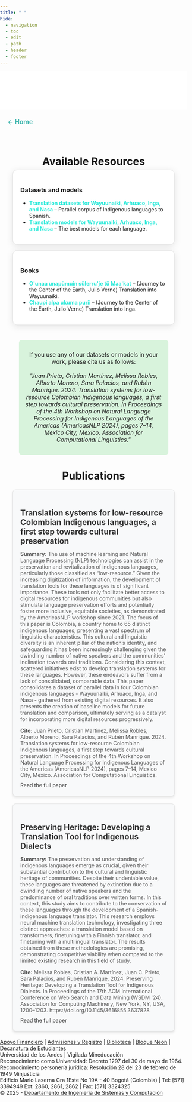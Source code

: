 ```yaml
---
title: " "
hide:
  - navigation
  - toc
  - edit
  - path
  - header
  - footer
---
```

<style>

  .resources-section {
    text-align: center;
    padding: 20px;
  }

  .resources-section h2 {
  font-size: 2em;
    margin-bottom: 5px;
}

  .download-container {
    display: flex;
    flex-direction: column;
    align-items: center;
    gap: 15px;
    margin-bottom: 40px;
  }

  .download-box, .paper-box {
    width: 85%;
    background-color: #ffffff; /* Fondo más limpio */
    padding: 20px;
    border-radius: 12px; /* Bordes más redondeados */
    text-align: left;
    box-shadow: 0 4px 20px rgba(0, 0, 0, 0.1); /* sombra más difusa */
    border: 1px solid #e0e0e0; /* borde gris muy clarito */
    transition: transform 0.3s, box-shadow 0.3s;
}

  .download-box a {
    color: rgb(45, 234, 218);
    text-decoration: none;
    font-weight: bold;
  }

  .citation-box {
    background-color: #d8f3dc;
    padding: 15px;
    margin-top: 40px;
    width: 80%;
    margin-left: auto;
    margin-right: auto;
    border-radius: 8px;
    font-size: 1.1em;
  }

  .paper-container {
    display: flex;
    flex-direction: column;
    align-items: center;
    gap: 20px;
    margin-top: 20px;
  }

/* Estilo de la tarjeta */
.paper-box {
  width: 85%;
  background-color: #f8f9fa;
  padding: 20px;
  border-radius: 8px;
  text-align: left;
  box-shadow: 0px 4px 6px rgba(0,0,0,0.1);
  transition: transform 0.3s ease, box-shadow 0.3s ease;
  cursor: pointer; /* Hacer que el cursor cambie al pasar sobre la tarjeta */
}

/* Cuando pasas el ratón, el borde de la tarjeta y sombra se suavizan */
.paper-box:hover {
  transform: translateY(-5px); /* Subir un poco la tarjeta */
  box-shadow: 0px 6px 10px rgba(0,0,0,0.15);
}

/* Enlace dentro de la tarjeta */
.paper-box a {
  text-decoration: none; /* Eliminar subrayado */
  color: #333; /* Color estándar del texto (evitar el rojo) */
  display: block; /* Hace que el enlace ocupe toda la tarjeta */
  height: 100%;
}

/* Estilo para los títulos */
.paper-box h3 {
  font-size: 1.5em;
  font-weight: bold;
  color: #333; /* Aseguramos que el título tenga un color oscuro */
  margin-bottom: 10px;
}

/* Estilo para los resúmenes */
.paper-box p {
  color: #555; /* Texto más suave para los resúmenes */
  margin-bottom: 10px;
}

/* Efecto hover solo para el enlace: cambiar color sin subrayado */
.paper-box a:hover {
  color: #45b8b0; /* Cambiar a un color suave cuando pase el ratón */
  text-decoration: none; /* Aseguramos que no haya subrayado al pasar el mouse */
}


  body {
    margin: 0;
    padding: 0;
    min-height: 100vh; /* Asegura que la página tome toda la altura de la pantalla */
    display: flex;
    flex-direction: column;
  }

  .download-box:hover, .paper-box:hover {
    transform: translateY(-5px);
    box-shadow: 0 8px 24px rgba(0, 0, 0, 0.15);
}


  header.md-header {
    display: none;
  }
  
  .back-to-home {
    margin: 20px;
    text-align: left;
  }

  .back-arrow {
    font-size: 1.2em;
    color: #45b8b0;
    text-decoration: none;
    font-weight: bold;
  }

  .back-arrow:hover {
    text-decoration: underline;
    color: #333;
  }

</style>
<!-- Barra de navegación fija con logo DISC (alineado con margen izquierdo de sección especial) -->
<div class="custom-navbar">
  <div class="navbar-container">
    <a href="https://sistemas.uniandes.edu.co/" target="_blank" class="navbar-logo">
      <img src="/images/logos/logo_disc.png" alt="Logo DISC">
    </a>
  </div>
</div>

<!-- Flecha para regresar a la página principal -->
<div class="back-to-home">
  <a href="/" class="back-arrow">
    &#8592; Home
  </a>
</div>

<style>

</style>

<div class="resources-section">
  <h2>Available Resources</h2>

  <div class="download-container">
    <div class="download-box">
      <h3>Datasets and models</h3>
      <ul>
        <li><a href="https://www.dropbox.com/scl/fo/bj7ra25nbf0bjed5f6y92/AEoZOR3kt_53Qy9ATWEdCq0/datasets?dl=0&rlkey=ag6dssslslwiqjrtg6kd8a8ym&subfolder_nav_tracking=1" target="_blank">Translation datasets for Wayuunaiki, Arhuaco, Inga, and Nasa</a> – Parallel corpus of Indigenous languages to Spanish.</li>
        <li><a href="https://www.dropbox.com/scl/fo/bj7ra25nbf0bjed5f6y92/AA45b7hSqeVkWDYWmaDyxfA/models?dl=0&rlkey=ag6dssslslwiqjrtg6kd8a8ym&subfolder_nav_tracking=1" target="_blank">Translation models for Wayuunaiki, Arhuaco, Inga, and Nasa</a> – The best models for each language.</li>
        <!-- Agrega más datasets aquí -->
      </ul>
    </div>
    <div class="download-box">
      <h3>Books</h3>
      <ul>
        <li><a href="/books/Viaje al centro de la tierra - wayuunaiki.pdf" target="_blank"> O'unaa unapümuin sülerru'je tü Maa'kat</a> –  (Journey to the Center of the Earth, Julio Verne) Translation into Wayuunaiki.</li>
        <li><a href="/books/Viaje al centro de la tierra - inga.pdf" target="_blank"> Chaupi alpa ukuma purii </a> –  (Journey to the Center of the Earth, Julio Verne) Translation into Inga.</li>
        <!-- Agrega más libros aquí -->
      </ul>
    </div>
  </div>

  <div class="citation-box">
    <p>
      If you use any of our datasets or models in your work, please cite us as follows:<br><br>
      <em>"Juan Prieto, Cristian Martinez, Melissa Robles, Alberto Moreno, Sara Palacios, and Rubén Manrique. 2024. Translation systems for low-resource Colombian Indigenous languages, a first step towards cultural preservation. In Proceedings of the 4th Workshop on Natural Language Processing for Indigenous Languages of the Americas (AmericasNLP 2024), pages 7–14, Mexico City, Mexico. Association for Computational Linguistics."</em>
    </p>
  </div>

  <h2>Publications</h2>

  <div class="paper-container">
    <div class="paper-box">
      <a href="https://aclanthology.org/2024.americasnlp-1.2/" target="_blank">
        <h3>Translation systems for low-resource Colombian Indigenous languages, a first step towards cultural preservation</h3>
        <p><strong>Summary:</strong> The use of machine learning and Natural Language Processing (NLP) technologies can assist in the preservation and revitalization of indigenous languages, particularly those classified as “low-resource.” Given the increasing digitization of information, the development of translation tools for these languages is of significant importance. These tools not only facilitate better access to digital resources for indigenous communities but also stimulate language preservation efforts and potentially foster more inclusive, equitable societies, as demonstrated by the AmericasNLP workshop since 2021. The focus of this paper is Colombia, a country home to 65 distinct indigenous languages, presenting a vast spectrum of linguistic characteristics. This cultural and linguistic diversity is an inherent pillar of the nation’s identity, and safeguarding it has been increasingly challenging given the dwindling number of native speakers and the communities’ inclination towards oral traditions. Considering this context, scattered initiatives exist to develop translation systems for these languages. However, these endeavors suffer from a lack of consolidated, comparable data. This paper consolidates a dataset of parallel data in four Colombian indigenous languages - Wayuunaiki, Arhuaco, Inga, and Nasa - gathered from existing digital resources. It also presents the creation of baseline models for future translation and comparison, ultimately serving as a catalyst for incorporating more digital resources progressively.</p>
        <p><strong>Cite:</strong> Juan Prieto, Cristian Martinez, Melissa Robles, Alberto Moreno, Sara Palacios, and Rubén Manrique. 2024. Translation systems for low-resource Colombian Indigenous languages, a first step towards cultural preservation. In Proceedings of the 4th Workshop on Natural Language Processing for Indigenous Languages of the Americas (AmericasNLP 2024), pages 7–14, Mexico City, Mexico. Association for Computational Linguistics.</p>
      <a href="https://aclanthology.org/2024.americasnlp-1.2/" target="_blank">Read the full paper</a>
      </a>
    </div>
    <div class="paper-box">
    <a href="https://dl.acm.org/doi/10.1145/3616855.3637828" target="_blank">
      <h3>Preserving Heritage: Developing a Translation Tool for Indigenous Dialects</h3>
      <p><strong>Summary:</strong> The preservation and understanding of indigenous languages emerge as crucial, given their substantial contribution to the cultural and linguistic heritage of communities. Despite their undeniable value, these languages are threatened by extinction due to a dwindling number of native speakers and the predominance of oral traditions over written forms. In this context, this study aims to contribute to the conservation of these languages through the development of a Spanish-indigenous language translator. This research employs neural machine translation technology, investigating three distinct approaches: a translation model based on transformers, finetuning with a Finnish translator, and finetuning with a multilingual translator. The results obtained from these methodologies are promising, demonstrating competitive viability when compared to the limited existing research in this field of study.</p>
      <p><strong>Cite:</strong> Melissa Robles, Cristian A. Martínez, Juan C. Prieto, Sara Palacios, and Rubén Manrique. 2024. Preserving Heritage: Developing a Translation Tool for Indigenous Dialects. In Proceedings of the 17th ACM International Conference on Web Search and Data Mining (WSDM '24). Association for Computing Machinery, New York, NY, USA, 1200–1203. https://doi.org/10.1145/3616855.3637828</strong> </p>
      <a href="https://dl.acm.org/doi/10.1145/3616855.3637828" target="_blank">Read the full paper</a>
    </a>
    </div>
  </div>
</div>

<!-- Nuevo Footer -->
<div class="Site-footer">
  <div class="ui container">
    <div class="ui center aligned container">
      <a href="https://apoyofinanciero.uniandes.edu.co/" target="_blank">Apoyo Financiero</a> |
      <a href="http://registro.uniandes.edu.co/" target="_blank">Admisiones y Registro</a> |
      <a href="http://biblioteca.uniandes.edu.co/" target="_blank">Biblioteca</a> |
      <a href="https://bloqueneon.uniandes.edu.co" target="_blank">Bloque Neon</a> |
      <a href="http://decanaturadeestudiantes.uniandes.edu.co/" target="_blank">Decanatura de Estudiantes</a>
      <br>
      Universidad de los Andes | Vigilada Mineducación <br>
      Reconocimiento como Universidad: Decreto 1297 del 30 de mayo de 1964.<br>
      Reconocimiento personería jurídica: Resolución 28 del 23 de febrero de 1949 Minjusticia<br>
      Edificio Mario Laserna Cra 1Este No 19A - 40 Bogotá (Colombia) | Tel: [571] 3394949 Ext: 2860, 2861, 2862 | Fax: [571] 3324325 <br>
      © 2025 - <a href="https://sistemas.uniandes.edu.co/" target="_blank">Departamento de Ingeniería de Sistemas y Computación</a>
    </div>
  </div>
</div>